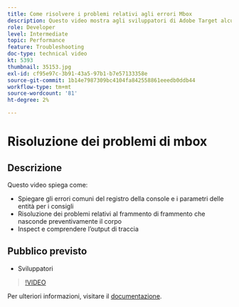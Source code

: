 ```yaml
---
title: Come risolvere i problemi relativi agli errori Mbox
description: Questo video mostra agli sviluppatori di Adobe Target alcuni errori comuni del registro della console e parametri di entità per i consigli. Scopri come risolvere il problema del frammento di codice per nascondere anticipatamente il corpo e come ispezionare e comprendere l’output di traccia.
role: Developer
level: Intermediate
topic: Performance
feature: Troubleshooting
doc-type: technical video
kt: 5393
thumbnail: 35153.jpg
exl-id: cf95e97c-3b91-43a5-97b1-b7e57133358e
source-git-commit: 1b14e7987309bc4104fa842558861eeedb0ddb44
workflow-type: tm+mt
source-wordcount: '81'
ht-degree: 2%

---
```


# Risoluzione dei problemi di mbox

## Descrizione

Questo video spiega come:

* Spiegare gli errori comuni del registro della console e i parametri delle entità per i consigli
* Risoluzione dei problemi relativi al frammento di frammento che nasconde preventivamente il corpo
* Inspect e comprendere l’output di traccia

## Pubblico previsto

* Sviluppatori

>[!VIDEO](https://video.tv.adobe.com/v/35153/?quality=12)

Per ulteriori informazioni, visitare il [documentazione](https://experienceleague.adobe.com/docs/target/using/troubleshoot/troubleshooting-target.html?lang=en).
